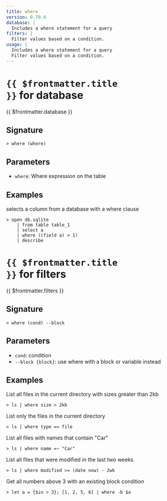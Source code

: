 ```yaml
---
title: where
version: 0.70.0
database: |
  Includes a where statement for a query
filters: |
  Filter values based on a condition.
usage: |
  Includes a where statement for a query
  Filter values based on a condition.
---
```


# <code>{{ $frontmatter.title }}</code> for database

<div class='command-title'>{{ $frontmatter.database }}</div>

## Signature

```> where (where)```

## Parameters

 -  `where`: Where expression on the table

## Examples

selects a column from a database with a where clause
```shell
> open db.sqlite
    | from table table_1
    | select a
    | where ((field a) > 1)
    | describe
```

# <code>{{ $frontmatter.title }}</code> for filters

<div class='command-title'>{{ $frontmatter.filters }}</div>

## Signature

```> where (cond) --block```

## Parameters

 -  `cond`: condition
 -  `--block {block}`: use where with a block or variable instead

## Examples

List all files in the current directory with sizes greater than 2kb
```shell
> ls | where size > 2kb
```

List only the files in the current directory
```shell
> ls | where type == file
```

List all files with names that contain "Car"
```shell
> ls | where name =~ "Car"
```

List all files that were modified in the last two weeks
```shell
> ls | where modified >= (date now) - 2wk
```

Get all numbers above 3 with an existing block condition
```shell
> let a = {$in > 3}; [1, 2, 5, 6] | where -b $a
```
